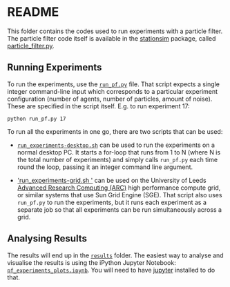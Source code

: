 # README

This folder contains the codes used to run experiments with a particle filter. The particle filter code itself is available in the [stationsim](../../stationsim) package, called [particle_filter.py](../../stationsim/particle_filter.py).


## Running Experiments

To run the experiments, use the [`run_pf.py`](./run_pf.py) file. That script expects a single integer command-line input which corresponds to a particular experiment configuration (number of agents, number of particles, amount of noise). These are specified in the script itself. E.g. to run experiment 17:

```
python run_pf.py 17
```

To run all the experiments in one go, there are two scripts that can be used:

 -  [`run_experiments-desktop.sh`](./run_experiments-desktop.sh) can be used to run the experiments on a normal desktop PC. It starts a for-loop that runs from 1 to N (where N is the total number of experiments) and simply calls `run_pf.py` each time round the loop, passing it an integer command line argument.

 -  ['run_experiments-grid.sh '](./run_experiments-grid.sh ) can be used on the University of Leeds [Advanced Research Computing (ARC)](https://arc.leeds.ac.uk/) high performance compute grid, or similar systems that use Sun Grid Engine (SGE). That script also uses `run_pf.py` to run the experiments, but it runs each experiment as a separate job so that all experiments can be run simultaneously across a grid.


## Analysing Results

The results will end up in the [`results`](./results) folder. The easiest way to analyse and visualise the results is using the iPython Jupyter Notebook: [`pf_experiments_plots.ipynb`](pf_experiments_plots.ipynb). You will need to have [jupyter](https://jupyter.org/) installed to do that.
